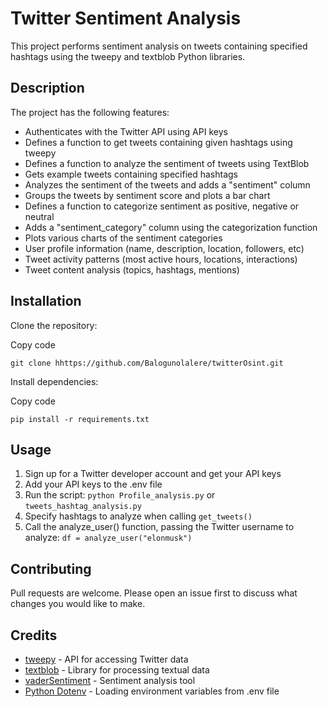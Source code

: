 Twitter Sentiment Analysis
==========================

This project performs sentiment analysis on tweets containing specified hashtags using the tweepy and textblob Python libraries.

Description
-----------

The project has the following features:

*   Authenticates with the Twitter API using API keys
*   Defines a function to get tweets containing given hashtags using tweepy
*   Defines a function to analyze the sentiment of tweets using TextBlob
*   Gets example tweets containing specified hashtags
*   Analyzes the sentiment of the tweets and adds a "sentiment" column
*   Groups the tweets by sentiment score and plots a bar chart
*   Defines a function to categorize sentiment as positive, negative or neutral
*   Adds a "sentiment\_category" column using the categorization function
*   Plots various charts of the sentiment categories
*   User profile information (name, description, location, followers, etc)
*   Tweet activity patterns (most active hours, locations, interactions)
*   Tweet content analysis (topics, hashtags, mentions)


Installation
------------

Clone the repository:

Copy code

`git clone hhttps://github.com/Balogunolalere/twitterOsint.git`

Install dependencies:

Copy code

`pip install -r requirements.txt`

Usage
-----

1.  Sign up for a Twitter developer account and get your API keys
2.  Add your API keys to the .env file
3.  Run the script: `python Profile_analysis.py` or `tweets_hashtag_analysis.py`
4.  Specify hashtags to analyze when calling `get_tweets()`
5.  Call the analyze_user() function, passing the Twitter username to analyze: `df = analyze_user("elonmusk")`

Contributing
------------

Pull requests are welcome. Please open an issue first to discuss what changes you would like to make.

Credits
-------

*   [tweepy](https://www.tweepy.org/) - API for accessing Twitter data
*   [textblob](https://textblob.readthedocs.io/en/dev/) - Library for processing textual data
*   [vaderSentiment](https://github.com/cjhutto/vaderSentiment) - Sentiment analysis tool
*   [Python Dotenv](https://github.com/theskumar/python-dotenv) - Loading environment variables from .env file


